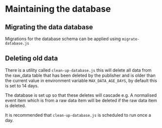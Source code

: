 # Maintaining the database

## Migrating the data database

Migrations for the database schema can be applied using `migrate-database.js`

## Deleting old data

There is a utility called `clean-up-database.js` this will delete all data from the raw_data table that has been deleted by the publisher and is older than the current value in environment variable `MAX_DATA_AGE_DAYS`, by default this is set to 14 days.

The database is set up so that these deletes will cascade e.g. A normalised event item which is from a raw data item will be deleted if the raw data item is deleted.

It is recommended that `clean-up-database.js` is scheduled to run once a day.
